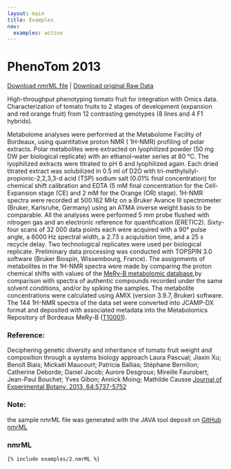```yaml
---
layout: main
title: Examples
nav:
  examples: active
---
```


# PhenoTom 2013

<a href="/examples/2/MMBBI_10M12-CE01-1a.nmrML">Download nmrML file</a> |  <a href="/examples/2/MMBBI_10M12-CE01-1a.zip" >Download original Raw Data</a>

High-throughput phenotyping tomato fruit for integration with Omics data. Characterization of tomato fruits to 2 stages of development (expansion and red orange fruit) from 12 contrasting genotypes (8  lines and 4 F1 hybrids).

Metabolome analyses were performed at the Metabolome Facility of Bordeaux, using quantitative proton NMR ( 1H-NMR) profiling of  polar extracts. Polar metabolites were extracted on lyophilized powder (50 mg DW per biological replicate) with an ethanol–water series at 80 °C. The lyophilized extracts were titrated to pH 6 and lyophilized again. Each dried titrated extract was solubilized in 0.5 ml of D2O with tri-methylsilyl-propionic-2,2,3,3-d  acid (TSP) sodium salt (0.01% final concentration) for chemical shift calibration and EDTA (5 mM final concentration for the Cell-Expansion stage (CE) and 2 mM for the Orange (OR) stage). 1H-NMR spectra were recorded at 500.162 MHz on a Bruker Avance III spectrometer (Bruker, Karlsruhe, Germany) using an ATMA inverse weight basis to be comparable. All the analyses were performed 5 mm probe flushed with nitrogen gas and an electronic reference for quantification (ERETIC2). Sixty-four scans of  32 000 data points each were acquired with a 90° pulse angle, a 6000 Hz spectral width, a 2.73 s acquisition time, and a 25 s recycle delay. Two technological replicates were used per biological replicate. Preliminary data processing was conducted with TOPSPIN 3.0 software (Bruker Biospin, Wissembourg, France). The assignments of  metabolites in the 1H-NMR spectra were made by comparing the proton chemical shifts with values of  the <a href="http://bit.ly/meryb" target="_blank">MeRy-B metabolomic database</a>,by comparison with spectra of  authentic compounds recorded under the same solvent conditions, and/or by spiking the samples. The metabolite concentrations were calculated using AMIX (version 3.9.7, Bruker) software. The 144 1H-NMR spectra of  the data set were converted into JCAMP-DX format and deposited with associated metadata into the Metabolomics Repository of  Bordeaux MeRy-B (<a href=" http://www.cbib.u-bordeaux2.fr/MERYB/res/project/T10001" target="_blank">T10001</a>). 

### Reference:
Deciphering genetic diversity and inheritance of tomato fruit weight and composition through a systems biology approach Laura Pascual; Jiaxin Xu; Benoît Biais; Mickaël Maucourt; Patricia Ballias; Stéphane Bernillon; Catherine Deborde; Daniel Jacob; Aurore Desgroux; Mireille Faurobert; Jean-Paul Bouchet; Yves Gibon; Annick Moing; Mathilde Causse <a href="http://www.ncbi.nlm.nih.gov/pmc/articles/PMC3871826/">Journal of Experimental Botany, 2013, 64:5737-5752</a>

### Note:
the sample nmrML file was generated with the JAVA tool deposit on <a href="https://github.com/nmrML/nmrML/tree/master/tools/Parser_and_Converters/Java/converter" target="_blank">GitHub nmrML<a>


### nmrML
```xml
{% include examples/2.nmrML %}
```
